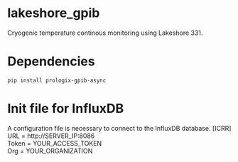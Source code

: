 # lakeshore_gpib
Cryogenic temperature continous monitoring using Lakeshore 331.

# Dependencies
    pip install prologix-gpib-async

# Init file for InfluxDB
A configuration file is necessary to connect to the InfluxDB database.
    [ICRR]
    URL = http://SERVER_IP:8086  
    Token = YOUR_ACCESS_TOKEN  
    Org = YOUR_ORGANIZATION  

